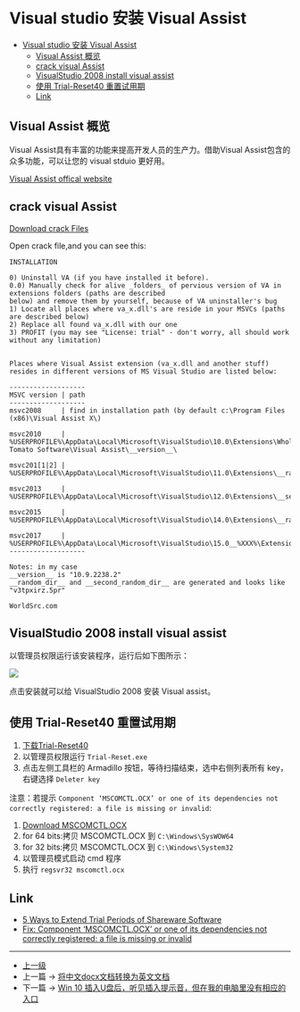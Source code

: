 # Visual studio 安装 Visual Assist


<!-- @import "[TOC]" {cmd="toc" depthFrom=1 depthTo=6 orderedList=false} -->
<!-- code_chunk_output -->

- [Visual studio 安装 Visual Assist](#visual-studio-安装-visual-assist)
	- [Visual Assist 概览](#visual-assist-概览)
	- [crack visual Assist](#crack-visual-assist)
	- [VisualStudio 2008 install visual assist](#visualstudio-2008-install-visual-assist)
	- [使用 Trial-Reset40 重置试用期](#使用-trial-reset40-重置试用期)
	- [Link](#link)

<!-- /code_chunk_output -->


## Visual Assist 概览

Visual Assist具有丰富的功能来提高开发人员的生产力。借助Visual Assist包含的众多功能，可以让您的 visual stduio 更好用。

[Visual Assist offical website](https://www.wholetomato.com/default.asp)

## crack visual Assist

[Download crack Files](https://www.worldsrc.com/programs/crack.php?Ty=429&n=crack_For_Whole_Tomato_Visual_Assist_X)

Open crack file,and you can see this:

```highlight
INSTALLATION

0) Uninstall VA (if you have installed it before).
0.0) Manually check for alive _folders_ of pervious version of VA in extensions folders (paths are described
below) and remove them by yourself, because of VA uninstaller's bug
1) Locate all places where va_x.dll's are reside in your MSVCs (paths are described below)
2) Replace all found va_x.dll with our one
3) PROFIT (you may see "License: trial" - don't worry, all should work without any limitation)


Places where Visual Assist extension (va_x.dll and another stuff) resides in different versions of MS Visual Studio are listed below:

-------------------
MSVC version | path
-------------------
msvc2008     | find in installation path (by default c:\Program Files (x86)\Visual Assist X\)

msvc2010     | %USERPROFILE%\AppData\Local\Microsoft\VisualStudio\10.0\Extensions\Whole Tomato Software\Visual Assist\__version__\

msvc201[1|2] | %USERPROFILE%\AppData\Local\Microsoft\VisualStudio\11.0\Extensions\__random_dir__\

msvc2013     | %USERPROFILE%\AppData\Local\Microsoft\VisualStudio\12.0\Extensions\__second_random_dir__\

msvc2015     | %USERPROFILE%\AppData\Local\Microsoft\VisualStudio\14.0\Extensions\__random_dir__\

msvc2017     | %USERPROFILE%\AppData\Local\Microsoft\VisualStudio\15.0__%XXX%\Extensions\__second_random_dir__\
-------------------

Notes: in my case
__version__ is "10.9.2238.2"
__random_dir__ and __second_random_dir__ are generated and looks like "v3tpxirz.5pr"

WorldSrc.com
```

## VisualStudio 2008 install visual assist

以管理员权限运行该安装程序，运行后如下图所示：

![](../images/VisualStudioInstallVisualAssist_201805312037_1.PNG)

点击安装就可以给 VisualStudio 2008 安装 Visual assist。

## 使用 Trial-Reset40 重置试用期
1. [下载Trial-Reset40 ](https://www.raymond.cc/blog/download/did/278/)
2. 以管理员权限运行 `Trial-Reset.exe`
3. 点击左侧工具栏的 Armadillo 按钮，等待扫描结束，选中右侧列表所有 key，右键选择 `Deleter key`

注意：若提示 `Component ‘MSCOMCTL.OCX’ or one of its dependencies not correctly registered: a file is missing or invalid`:
1. [Download MSCOMCTL.OCX](https://www.ocxme.com/files/mscomctl_ocx)
2. for 64 bits:拷贝 MSCOMCTL.OCX 到 `C:\Windows\SysWOW64`
3. for 32 bits:拷贝 MSCOMCTL.OCX 到 `C:\Windows\System32`
4. 以管理员模式启动 cmd 程序
5. 执行 `regsvr32 mscomctl.ocx`


## Link 
* [5 Ways to Extend Trial Periods of Shareware Software](https://www.raymond.cc/blog/how-to-extend-the-trial-period-of-a-software/)
* [Fix: Component ‘MSCOMCTL.OCX’ or one of its dependencies not correctly registered: a file is missing or invalid](https://appuals.com/fix-component-mscomctl-ocx-one-dependencies-not-correctly-registered-file-missing-invalid/)

---
- [上一级](README.md)
- 上一篇 -> [将中文docx文档转换为英文文档](DocZhToEn.md)
- 下一篇 -> [Win 10 插入U盘后，听见插入提示音，但在我的电脑里没有相应的入口](insertUSBDevicesNotResponse.md)
